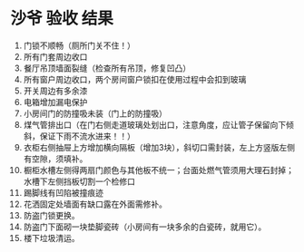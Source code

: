 # 沙爷 验收 结果

1. 门锁不顺畅（厕所门关不住！）
2. 所有门套周边收口
3. 餐厅吊顶墙面裂缝（检查所有吊顶，修复凹凸）
4. 所有窗户周边收口，两个房间窗户锁扣在使用过程中会扣到玻璃
5. 开关周边有多余漆
6. 电箱增加漏电保护
7. 小房间门的防撞吸未装（门上的防撞吸）
8. 煤气管排出口（在门右侧走道玻璃处划出口，注意角度，应让管子保留向下倾斜，保证下雨不流水进来！！）
9. 衣柜右侧抽屉上方增加横向隔板（增加3块），斜切口需封装，左上方竖版左侧有空隙，须填补。
10. 橱柜水槽左侧得两扇门颜色与其他板不统一；台面处燃气管须用大理石封掉；水槽下左侧挡板切割一个检修口
11. 踢脚线有凹陷被撞痕迹
12. 花洒固定处墙面有缺口露在外面需修补。
13. 防盗门锁更换。
14. 防盗门下面砌一块垫脚瓷砖（小房间有一块多余的白瓷砖，就用它）。
15. 楼下垃圾清运。